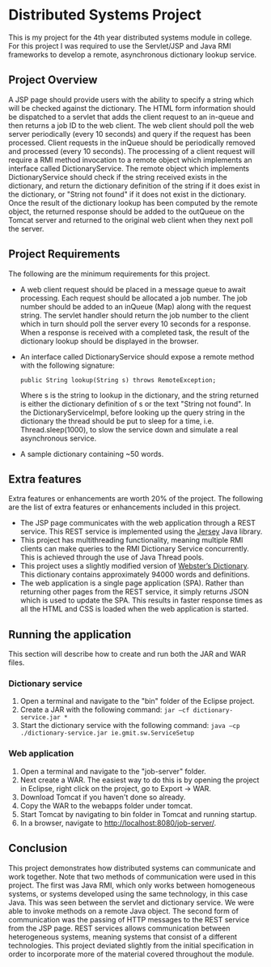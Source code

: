 # Distributed Systems Project
This is my project for the 4th year distributed systems module in college. For this project I was required to use the Servlet/JSP and Java RMI frameworks to develop a remote, asynchronous dictionary lookup service.

## Project Overview
A JSP page should provide users with the ability to specify a string which will be checked against the dictionary. The HTML form information should be dispatched to a servlet that adds the client request to an in-queue and then returns a job ID to the web client. The web client should poll the web server periodically (every 10 seconds) and query if the request has been processed. Client requests in the inQueue should be periodically removed and processed (every 10 seconds). The processing of a client request will require a RMI method invocation to a remote object which implements an interface called DictionaryService. The remote object which implements DictionaryService should check if the string received exists in the dictionary, and return the dictionary definition of the string if it does exist in the dictionary, or "String not found" if it does not exist in the dictionary. Once the result of the dictionary lookup has been computed by the remote object, the returned response should be added to the outQueue on the Tomcat server and returned to the original web client when they next poll the server.

## Project Requirements
The following are the minimum requirements for this project.
+ A web client request should be placed in a message queue to await processing. Each request should be allocated a job number. The job number should be added to an inQueue (Map) along with the request string. The servlet handler should return the job number to the client which in turn should poll the server every 10 seconds for a response. When a response is received with a completed task, the result of the dictionary lookup should be displayed in the browser.
+ An interface called DictionaryService should expose a remote method with the following signature:

	```
	public String lookup(String s) throws RemoteException;
	```

	Where s is the string to lookup in the dictionary, and the string returned is either the dictionary definition of s or the text "String not found". In the DictionaryServiceImpl, before looking up the query string in the dictionary the thread should be put to sleep for a time, i.e. Thread.sleep(1000), to slow the service down and simulate a real asynchronous service.
+ A sample dictionary containing ~50 words.

## Extra features
Extra features or enhancements are worth 20% of the project. The following are the list of extra features or enhancements included in this project.
+ The JSP page communicates with the web application through a REST service. This REST service is implemented using the [Jersey](https://jersey.github.io/) Java library.
+ This project has multithreading functionality, meaning multiple RMI clients can make queries to the RMI Dictionary Service concurrently. This is achieved through the use of Java Thread pools.
+ This project uses a slightly modified version of [Webster’s Dictionary](http://www.gutenberg.org/ebooks/29765). This dictionary contains approximately 94000 words and definitions.
+ The web application is a single page application (SPA). Rather than returning other pages from the REST service, it simply returns JSON which is used to update the SPA. This results in faster response times as all the HTML and CSS is loaded when the web application is started.

## Running the application
This section will describe how to create and run both the JAR and WAR files.

### Dictionary service
1. Open a terminal and navigate to the "bin" folder of the Eclipse project.
2. Create a JAR with the following command:					`jar –cf dictionary-service.jar *`
3. Start the dictionary service with the following command:	`java –cp ./dictionary-service.jar ie.gmit.sw.ServiceSetup`

### Web application
1. Open a terminal and navigate to the "job-server" folder.
2. Next create a WAR. The easiest way to do this is by opening the project in Eclipse, right click on the project, go to Export -> WAR.
3. Download Tomcat if you haven't done so already.
4. Copy the WAR to the webapps folder under tomcat.
5. Start Tomcat by navigating to bin folder in Tomcat and running startup.
6. In a browser, navigate to [http://localhost:8080/job-server/](http://localhost:8080/job-server/).

## Conclusion
This project demonstrates how distributed systems can communicate and work together. Note that two methods of communication were used in this project. The first was Java RMI, which only works between homogeneous systems, or systems developed using the same technology, in this case Java. This was seen between the servlet and dictionary service. We were able to invoke methods on a remote Java object. The second form of communication was the passing of HTTP messages to the REST service from the JSP page. REST services allows communication between heterogeneous systems, meaning systems that consist of a different technologies. This project deviated slightly from the initial specification in order to incorporate more of the material covered throughout the module.
